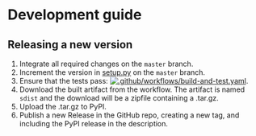 # Development guide

## Releasing a new version

1. Integrate all required changes on the `master` branch.
2. Increment the version in [setup.py](../setup.py) on the `master` branch.
3. Ensure that the tests pass: [![.github/workflows/build-and-test.yaml](https://github.com/quadprog/quadprog/actions/workflows/build-and-test.yaml/badge.svg?branch=master)](https://github.com/quadprog/quadprog/actions/workflows/build-and-test.yaml).
4. Download the built artifact from the workflow. The artifact is named `sdist` and the download will be a zipfile containing a .tar.gz.
5. Upload the .tar.gz to PyPI.
6. Publish a new Release in the GitHub repo, creating a new tag, and including the PyPI release in the description.